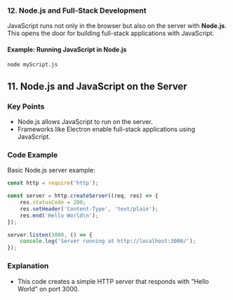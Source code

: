 

### 12. Node.js and Full-Stack Development

JavaScript runs not only in the browser but also on the server with **Node.js**. This opens the door for building full-stack applications with JavaScript.

#### Example: Running JavaScript in Node.js

```bash
node myScript.js
```



## 11. Node.js and JavaScript on the Server

### Key Points
- Node.js allows JavaScript to run on the server.
- Frameworks like Electron enable full-stack applications using JavaScript.

### Code Example
Basic Node.js server example:

```javascript
const http = require('http');

const server = http.createServer((req, res) => {
    res.statusCode = 200;
    res.setHeader('Content-Type', 'text/plain');
    res.end('Hello World\n');
});

server.listen(3000, () => {
    console.log('Server running at http://localhost:3000/');
});
```

### Explanation
- This code creates a simple HTTP server that responds with "Hello World" on port 3000.
